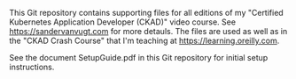 This Git repository contains supporting files for all editions of my "Certified Kubernetes Application Developer (CKAD)" video course. See https://sandervanvugt.com for more detauls. The files are used as well as in the "CKAD Crash Course" that I'm teaching at https://learning.oreilly.com. 

See the document SetupGuide.pdf in this Git repository for initial setup instructions.
